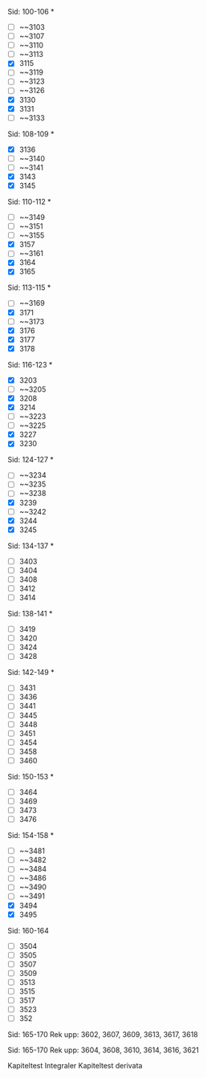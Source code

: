 Sid: 100-106 *
- [ ] ~~3103
- [ ] ~~3107
- [ ] ~~3110
- [ ] ~~3113
- [x] 3115
- [ ] ~~3119
- [ ] ~~3123
- [ ] ~~3126
- [x] 3130
- [x] 3131
- [ ] ~~3133

Sid: 108-109 *
- [x] 3136
- [ ] ~~3140
- [ ] ~~3141
- [x] 3143
- [x] 3145

Sid: 110-112 *
- [ ] ~~3149
- [ ] ~~3151
- [ ] ~~3155
- [x] 3157
- [ ] ~~3161
- [x] 3164
- [x] 3165

Sid: 113-115 *
- [ ] ~~3169
- [x] 3171
- [ ] ~~3173
- [x] 3176
- [x] 3177
- [x] 3178

Sid: 116-123 *
- [x] 3203
- [ ] ~~3205
- [x] 3208
- [x] 3214
- [ ] ~~3223
- [ ] ~~3225
- [x] 3227
- [x] 3230

Sid: 124-127 *
- [ ] ~~3234
- [ ] ~~3235
- [ ] ~~3238
- [x] 3239
- [ ] ~~3242
- [x] 3244
- [x] 3245

Sid: 134-137 *
- [ ] 3403
- [ ] 3404
- [ ] 3408
- [ ] 3412
- [ ] 3414

Sid: 138-141 *
- [ ] 3419
- [ ] 3420
- [ ] 3424
- [ ] 3428

Sid: 142-149 *
- [ ] 3431
- [ ] 3436
- [ ] 3441
- [ ] 3445
- [ ] 3448
- [ ] 3451
- [ ] 3454
- [ ] 3458
- [ ] 3460

Sid: 150-153 *
- [ ] 3464
- [ ] 3469
- [ ] 3473
- [ ] 3476

Sid: 154-158 *
- [ ] ~~3481
- [ ] ~~3482
- [ ] ~~3484
- [ ] ~~3486
- [ ] ~~3490
- [ ] ~~3491
- [x] 3494
- [x] 3495

Sid: 160-164
- [ ] 3504
- [ ] 3505
- [ ] 3507
- [ ] 3509
- [ ] 3513
- [ ] 3515
- [ ] 3517
- [ ] 3523
- [ ] 352

Sid: 165-170 Rek upp: 3602, 3607, 3609, 3613, 3617, 3618

Sid: 165-170 Rek upp: 3604, 3608, 3610, 3614, 3616, 3621

Kapiteltest Integraler
Kapiteltest derivata